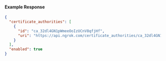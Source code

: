<!-- Code generated for API Clients. DO NOT EDIT. -->

#### Example Response

```json
{
  "certificate_authorities": [
    {
      "id": "ca_32dl4GN1pWmeeOoIzUCnV8qfjHf",
      "uri": "https://api.ngrok.com/certificate_authorities/ca_32dl4GN1pWmeeOoIzUCnV8qfjHf"
    }
  ],
  "enabled": true
}
```
